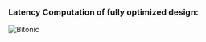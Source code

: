 ### Latency Computation of fully optimized design:

![Bitonic](https://github.com/mediroozmeh/Bitonic-Sorting/blob/master/Figures/latency.jpg)




